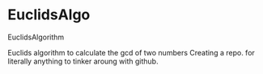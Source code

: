 # EuclidsAlgo
EuclidsAlgorithm

Euclids algorithm to calculate the gcd of two numbers
Creating a repo. for literally anything to tinker aroung with github.
